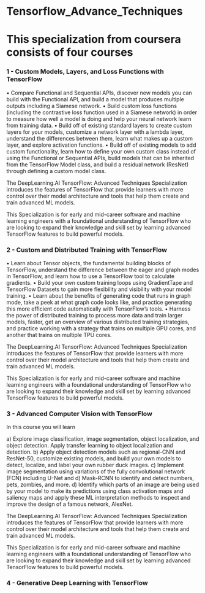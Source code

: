 # Tensorflow_Advance_Techniques 
# This specialization from coursera consists of four courses 
### 1 - Custom Models, Layers, and Loss Functions with TensorFlow
        

• Compare Functional and Sequential APIs, discover new models you can build with the Functional API, and build a model that produces multiple outputs including a Siamese network.
• Build custom loss functions (including the contrastive loss function used in a Siamese network) in order to measure how well a model is doing and help your neural network learn from training data. 
• Build off of existing standard layers to create custom layers for your models, customize a network layer with a lambda layer, understand the differences between them, learn what makes up a custom layer, and explore activation functions. 
• Build off of existing models to add custom functionality, learn how to define your own custom class instead of using the Functional or Sequential APIs, build models that can be inherited from the TensorFlow Model class, and build a residual network (ResNet) through defining a custom model class. 


The DeepLearning.AI TensorFlow: Advanced Techniques Specialization introduces the features of TensorFlow that provide learners with more control over their model architecture and tools that help them create and train advanced ML models.  

This Specialization is for early and mid-career software and machine learning engineers with a foundational understanding of TensorFlow who are looking to expand their knowledge and skill set by learning advanced TensorFlow features to build powerful models.
### 2 - Custom and Distributed Training with TensorFlow 

• Learn about Tensor objects, the fundamental building blocks of TensorFlow, understand the difference between the eager and graph modes in TensorFlow, and learn how to use a TensorFlow tool to calculate gradients.
• Build your own custom training loops using GradientTape and TensorFlow Datasets to gain more flexibility and visibility with your model training. 
• Learn about the benefits of generating code that runs in graph mode, take a peek at what graph code looks like, and practice generating this more efficient code automatically with TensorFlow’s tools.
• Harness the power of distributed training to process more data and train larger models, faster, get an overview of various distributed training strategies, and practice working with a strategy that trains on multiple GPU cores, and another that trains on multiple TPU cores.


The DeepLearning.AI TensorFlow: Advanced Techniques Specialization introduces the features of TensorFlow that provide learners with more control over their model architecture and tools that help them create and train advanced ML models.  

This Specialization is for early and mid-career software and machine learning engineers with a foundational understanding of TensorFlow who are looking to expand their knowledge and skill set by learning advanced TensorFlow features to build powerful models.

### 3 - Advanced Computer Vision with TensorFlow 

In this course you will learn 

a) Explore image classification, image segmentation, object localization, and object detection. Apply transfer learning to object localization and detection.
b) Apply object detection models such as regional-CNN and ResNet-50, customize existing models, and build your own models to detect, localize, and label your own rubber duck images.
c) Implement image segmentation using variations of the fully convolutional network (FCN) including U-Net and d) Mask-RCNN to identify and detect numbers, pets, zombies, and more.
d) Identify which parts of an image are being used by your model to make its predictions using class activation maps and saliency maps and apply these ML interpretation methods to inspect and improve the design of a famous network, AlexNet.


The DeepLearning.AI TensorFlow: Advanced Techniques Specialization introduces the features of TensorFlow that provide learners with more control over their model architecture and tools that help them create and train advanced ML models.  

This Specialization is for early and mid-career software and machine learning engineers with a foundational understanding of TensorFlow who are looking to expand their knowledge and skill set by learning advanced TensorFlow features to build powerful models.

### 4 - Generative Deep Learning with TensorFlow
